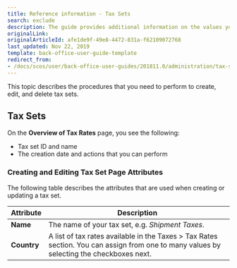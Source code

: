 ```yaml
---
title: Reference information - Tax Sets
search: exclude
description: The guide provides additional information on the values you use when managing tax sets in the Back Office.
originalLink:
originalArticleId: afe1de9f-49e8-4472-831a-f62109072768
last_updated: Nov 22, 2019
template: back-office-user-guide-template
redirect_from:
- /docs/scos/user/back-office-user-guides/201811.0/administration/tax-sets/references/tax-sets-reference-information.html
---
```


This topic describes the procedures that you need to perform to create, edit, and delete tax sets.

## Tax Sets

On the **Overview of Tax Rates** page, you see the following:
* Tax set ID and name
* The creation date and actions that you can perform

### Creating and Editing Tax Set Page Attributes

The following table describes the attributes that are used when creating or updating a tax set.

| Attribute |Description  |
| --- | --- |
| **Name** | The name of your tax set, e.g. _Shipment Taxes_. |
| **Country** |A list of tax rates available in the Taxes > Tax Rates section. You can assign from one to many values by selecting the checkboxes next. |
